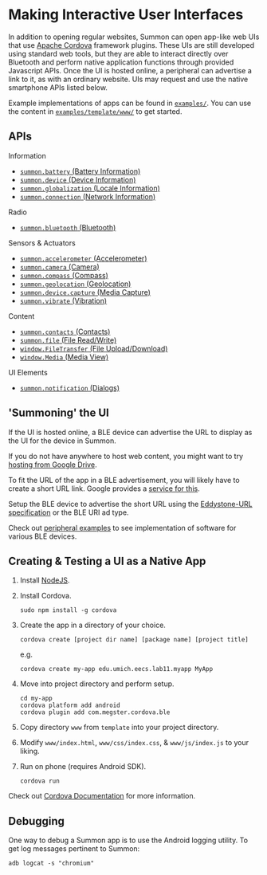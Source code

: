 Making Interactive User Interfaces
==================================

In addition to opening regular websites, Summon can open app-like web UIs that use [Apache Cordova](https://cordova.apache.org/) framework plugins. These UIs are still developed using standard web tools, but they are able to interact directly over Bluetooth and perform native application functions through provided Javascript APIs. Once the UI is hosted online, a peripheral can advertise a link to it, as with an ordinary website. UIs may request and use the native smartphone APIs listed below.

Example implementations of apps can be found in [`examples/`](examples).
You can use the content in [`examples/template/www/`](examples/template/www/) to get started.


APIs
----
 
Information
- [`summon.battery` (Battery Information)](https://github.com/apache/cordova-plugin-battery-status/blob/master/README.md)
- [`summon.device` (Device Information)](https://github.com/apache/cordova-plugin-device/blob/master/README.md)
- [`summon.globalization` (Locale Information)](https://github.com/apache/cordova-plugin-globalization/blob/master/README.md)
- [`summon.connection` (Network Information)](https://github.com/apache/cordova-plugin-network-information/blob/master/README.md)

Radio
- [`summon.bluetooth` (Bluetooth)](bluetooth.js.md)

Sensors & Actuators
- [`summon.accelerometer` (Accelerometer)](https://github.com/apache/cordova-plugin-device-motion/blob/master/README.md)
- [`summon.camera` (Camera)](https://github.com/apache/cordova-plugin-camera/blob/master/README.md)
- [`summon.compass` (Compass)](https://github.com/apache/cordova-plugin-device-orientation/blob/master/README.md)
- [`summon.geolocation` (Geolocation)](https://github.com/apache/cordova-plugin-geolocation/blob/master/README.md)
- [`summon.device.capture` (Media Capture)](https://github.com/apache/cordova-plugin-media-capture/blob/master/README.md)
- [`summon.vibrate` (Vibration)](https://github.com/apache/cordova-plugin-vibration/blob/master/README.md)

Content
- [`summon.contacts` (Contacts)](https://github.com/apache/cordova-plugin-contacts/blob/master/README.md)
- [`summon.file` (File Read/Write)](https://github.com/apache/cordova-plugin-file/blob/master/README.md)
- [`window.FileTransfer` (File Upload/Download)](https://github.com/apache/cordova-plugin-file-transfer/blob/master/README.md)
- [`window.Media` (Media View)](https://github.com/apache/cordova-plugin-media/blob/master/README.md)

UI Elements
- [`summon.notification` (Dialogs)](https://github.com/apache/cordova-plugin-dialogs/blob/master/README.md)


'Summoning' the UI
------------------

If the UI is hosted online, a BLE device can advertise the URL to display as the UI for the device in Summon.

If you do not have anywhere to host web content, you might want to try [hosting from Google Drive](https://support.google.com/drive/answer/2881970?hl=en).

To fit the URL of the app in a BLE advertisement, you will likely have to create a short URL link. Google provides a [service for this](http://goo.gl).

Setup the BLE device to advertise the short URL using the [Eddystone-URL specification](https://github.com/google/eddystone/tree/master/eddystone-url) or the BLE URI ad type. 

Check out [peripheral examples](../peripherals/) to see implementation of software for various BLE devices.


Creating & Testing a UI as a Native App
---------------------------------------

1.  Install [NodeJS](https://nodejs.org/).

2.  Install Cordova.

        sudo npm install -g cordova

3.  Create the app in a directory of your choice.

        cordova create [project dir name] [package name] [project title]

    e.g.

        cordova create my-app edu.umich.eecs.lab11.myapp MyApp

4.  Move into project directory and perform setup.

        cd my-app
        cordova platform add android
        cordova plugin add com.megster.cordova.ble

5.  Copy directory `www` from `template` into your project directory.

6.  Modify `www/index.html`, `www/css/index.css`, & `www/js/index.js` to your liking.

7.  Run on phone (requires Android SDK).

        cordova run

Check out [Cordova Documentation](http://cordova.apache.org/docs/en/edge/) for more information.


Debugging
---------

One way to debug a Summon app is to use the Android logging utility. To get log
messages pertinent to Summon:

    adb logcat -s "chromium"
